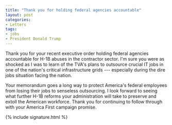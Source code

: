 ```yaml
---
title: "Thank you for holding federal agencies accountable"
layout: post
categories:
- Letters
tags:
- jobs
- President Donald Trump
---
```


Thank you for your recent executive order holding federal agencies accountable for H-1B abuses in the contractor sector. I'm sure you were as shocked as I was to learn of the TVA's plans to outsource crucial IT jobs in one of the nation's critical infrastructure grids --- especially during the dire jobs situation facing the nation.

Your memorandum goes a long way to protect America's federal employees from losing their jobs to senseless outsourcing. I look forward to seeing what further H-1B reforms your administration will take to preserve and extoll the American workforce. Thank you for continuing to follow through with your America First campaign promise.

{% include signature.html %}

